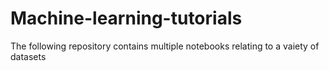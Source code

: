 # Machine-learning-tutorials

<p>The following repository contains multiple notebooks relating to a vaiety of datasets</p>
